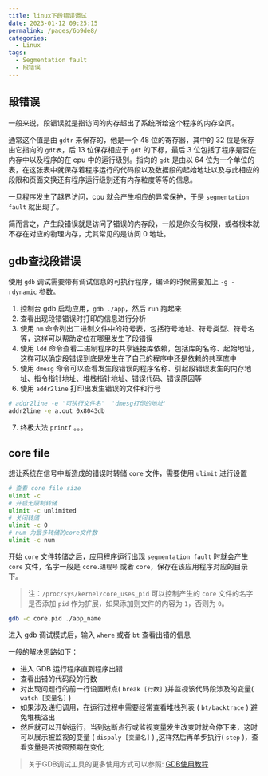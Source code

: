 ```yaml
---
title: linux下段错误调试
date: 2023-01-12 09:25:15
permalink: /pages/6b9de8/
categories:
  - Linux
tags:
  - Segmentation fault
  - 段错误
---
```


## 段错误

 一般来说，段错误就是指访问的内存超出了系统所给这个程序的内存空间。
 
 通常这个值是由 `gdtr` 来保存的，他是一个 48 位的寄存器，其中的 32 位是保存由它指向的 `gdt表`，后 13 位保存相应于 `gdt` 的下标，最后 3 位包括了程序是否在内存中以及程序的在 cpu 中的运行级别。指向的 `gdt` 是由以 64 位为一个单位的表，在这张表中就保存着程序运行的代码段以及数据段的起始地址以及与此相应的段限和页面交换还有程序运行级别还有内存粒度等等的信息。
 
 一旦程序发生了越界访问，cpu 就会产生相应的异常保护，于是 `segmentation fault` 就出现了。

 简而言之，产生段错误就是访问了错误的内存段，一般是你没有权限，或者根本就不存在对应的物理内存，尤其常见的是访问 0 地址。

## gdb查找段错误

使用 `gdb` 调试需要带有调试信息的可执行程序，编译的时候需要加上 `-g -rdynamic` 参数。

1. 控制台 gdb 启动应用，`gdb ./app`，然后 `run` 跑起来
2. 查看出现段错错误时打印的信息进行分析
3. 使用 `nm` 命令列出二进制文件中的符号表，包括符号地址、符号类型、符号名等，这样可以帮助定位在哪里发生了段错误
4. 使用 `ldd` 命令查看二进制程序的共享链接库依赖，包括库的名称、起始地址，这样可以确定段错误到底是发生在了自己的程序中还是依赖的共享库中
5. 使用 `dmesg` 命令可以查看发生段错误的程序名称、引起段错误发生的内存地址、指令指针地址、堆栈指针地址、错误代码、错误原因等
6. 使用 `addr2line` 打印出发生错误的文件和行号
   
```sh
# addr2line -e '可执行文件名'  'dmesg打印的地址'
addr2line -e a.out 0x8043db
```

7. 终极大法 `printf` 。。。

## core file

想让系统在信号中断造成的错误时转储 `core` 文件，需要使用 `ulimit` 进行设置

```sh
# 查看 core file size
ulimit -c
# 开启无限制转储
ulimit -c unlimited
# 关闭转储
ulimit -c 0
# num 为最多转储的core文件数
ulimit -c num
```

开始 `core` 文件转储之后，应用程序运行出现 `segmentation fault` 时就会产生 `core` 文件，名字一般是 `core.进程号` 或者 `core`，保存在该应用程序对应的目录下。

> 注：`/proc/sys/kernel/core_uses_pid` 可以控制产生的 `core` 文件的名字是否添加 `pid` 作为扩展，如果添加则文件的内容为 `1`，否则为 `0`。

```sh
gdb -c core.pid ./app_name
```

进入 gdb 调试模式后，输入 `where` 或者 `bt` 查看出错的信息

一般的解决思路如下：

* 进入 GDB 运行程序直到程序出错
* 查看出错的代码段的行数
* 对出现问题行的前一行设置断点( `break [行数]` )并监视该代码段涉及的变量( `watch [变量名]` )
* 如果涉及递归调用，在运行过程中需要经常查看堆栈列表 ( `bt/backtrace` ) 避免堆栈溢出
* 然后就可以开始运行，当到达断点行或监视变量发生改变时就会停下来，这时可以展示被监视的变量 ( `dispaly [变量名]` ) ,这样然后再单步执行( `step` )，查看变量是否按照预期在变化

> 关于GDB调试工具的更多使用方式可以参照: [GDB使用教程](https://blog.csdn.net/MOU_IT/article/details/88322477)